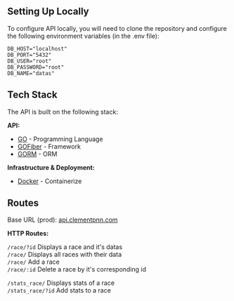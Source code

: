 ## Setting Up Locally

To configure API locally, you will need to clone the repository and configure the following environment variables (in the .env file):

```
DB_HOST="localhost"
DB_PORT="5432"
DB_USER="root"
DB_PASSWORD="root"
DB_NAME="datas"
```

## Tech Stack

The API is built on the following stack:

**API:**
- [GO](https://go.dev/) - Programming Language
- [GOFiber](https://gofiber.io/) - Framework
- [GORM](https://gorm.io/) - ORM

**Infrastructure & Deployment:**
- [Docker](https://www.docker.com/) - Containerize

## Routes

Base URL (prod): [api.clementpnn.com](api.clementpnn.com)

**HTTP Routes:**

`/race/?id` Displays a race and it's datas<br>
`/race/` Displays all races with their data<br>
`/race/` Add a race<br>
`/race/:id` Delete a race by it's corresponding id<br>

`/stats_race/` Displays stats of a race<br>
`/stats_race/?id` Add stats to a race
